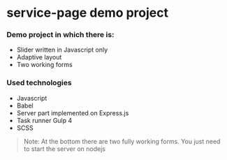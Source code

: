 # service-page demo project

### Demo project in which there is:

- Slider written in Javascript only
- Adaptive layout
- Two working forms

### Used technologies

- Javascript
- Babel
- Server part implemented on Express.js
- Task runner Gulp 4
- SCSS

> Note: At the bottom there are two fully working forms. You just need to start the server on nodejs
